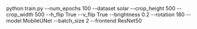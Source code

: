 python train.py --num_epochs 100 --dataset solar --crop_height 500 --crop_width 500 --h_flip True --v_flip True --brightness 0.2 --rotation 180 --model MobileUNet --batch_size 2 --frontend ResNet50
